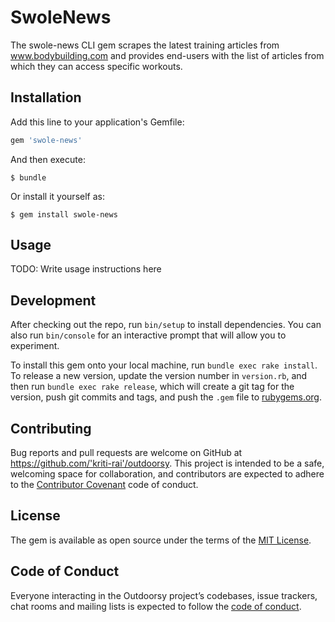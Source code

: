 # SwoleNews
The swole-news CLI gem scrapes the latest training articles from www.bodybuilding.com and provides end-users with the list of articles from which they can access specific workouts.


## Installation

Add this line to your application's Gemfile:

```ruby
gem 'swole-news'
```

And then execute:

    $ bundle

Or install it yourself as:

    $ gem install swole-news

## Usage

TODO: Write usage instructions here

## Development

After checking out the repo, run `bin/setup` to install dependencies. You can also run `bin/console` for an interactive prompt that will allow you to experiment.

To install this gem onto your local machine, run `bundle exec rake install`. To release a new version, update the version number in `version.rb`, and then run `bundle exec rake release`, which will create a git tag for the version, push git commits and tags, and push the `.gem` file to [rubygems.org](https://rubygems.org).

## Contributing

Bug reports and pull requests are welcome on GitHub at https://github.com/'kriti-rai'/outdoorsy. This project is intended to be a safe, welcoming space for collaboration, and contributors are expected to adhere to the [Contributor Covenant](http://contributor-covenant.org) code of conduct.

## License

The gem is available as open source under the terms of the [MIT License](https://opensource.org/licenses/MIT).

## Code of Conduct

Everyone interacting in the Outdoorsy project’s codebases, issue trackers, chat rooms and mailing lists is expected to follow the [code of conduct](https://github.com/'kriti-rai'/outdoorsy/blob/master/CODE_OF_CONDUCT.md).
